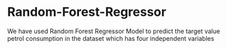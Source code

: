 # Random-Forest-Regressor
We have used Random Forest Regressor Model to predict the target value petrol consumption in the dataset which has four independent variables
